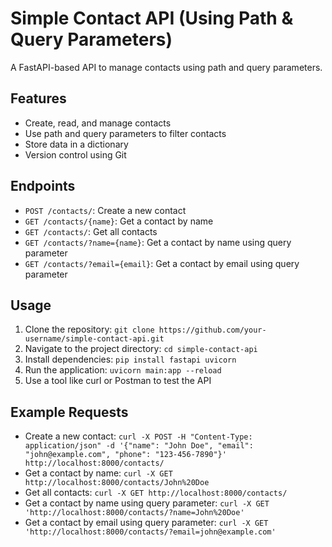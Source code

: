 # Simple Contact API (Using Path & Query Parameters)

A FastAPI-based API to manage contacts using path and query parameters.

## Features
* Create, read, and manage contacts
* Use path and query parameters to filter contacts
* Store data in a dictionary
* Version control using Git

## Endpoints
* `POST /contacts/`: Create a new contact
* `GET /contacts/{name}`: Get a contact by name
* `GET /contacts/`: Get all contacts
* `GET /contacts/?name={name}`: Get a contact by name using query parameter
* `GET /contacts/?email={email}`: Get a contact by email using query parameter

## Usage
1. Clone the repository: `git clone https://github.com/your-username/simple-contact-api.git`
2. Navigate to the project directory: `cd simple-contact-api`
3. Install dependencies: `pip install fastapi uvicorn`
4. Run the application: `uvicorn main:app --reload`
5. Use a tool like curl or Postman to test the API

## Example Requests
* Create a new contact: `curl -X POST -H "Content-Type: application/json" -d '{"name": "John Doe", "email": "john@example.com", "phone": "123-456-7890"}' http://localhost:8000/contacts/`
* Get a contact by name: `curl -X GET http://localhost:8000/contacts/John%20Doe`
* Get all contacts: `curl -X GET http://localhost:8000/contacts/`
* Get a contact by name using query parameter: `curl -X GET 'http://localhost:8000/contacts/?name=John%20Doe'`
* Get a contact by email using query parameter: `curl -X GET 'http://localhost:8000/contacts/?email=john@example.com'`

